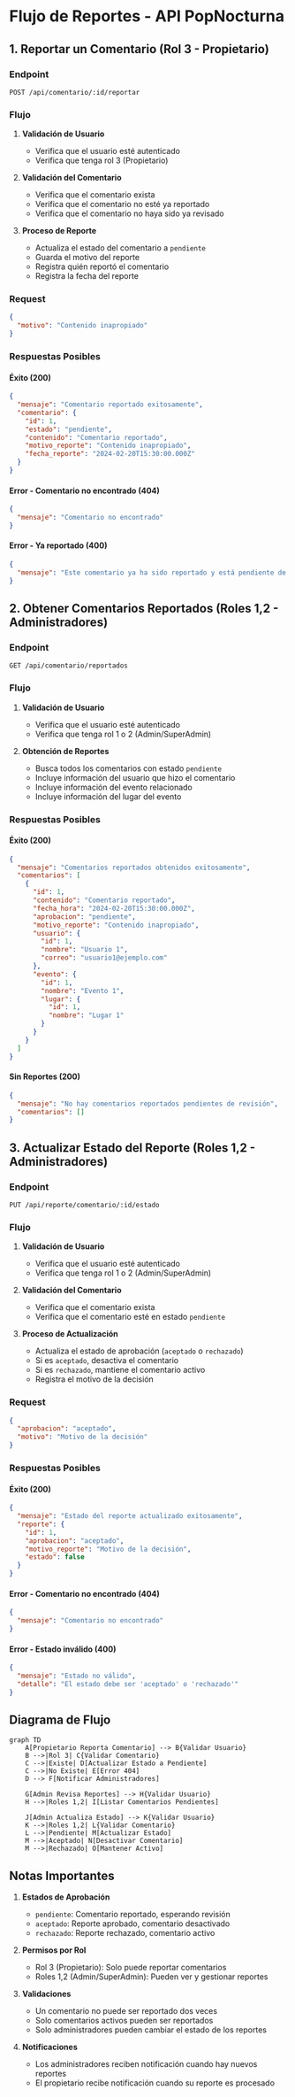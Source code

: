 # Flujo de Reportes - API PopNocturna

## 1. Reportar un Comentario (Rol 3 - Propietario)

### Endpoint
```http
POST /api/comentario/:id/reportar
```

### Flujo
1. **Validación de Usuario**
   - Verifica que el usuario esté autenticado
   - Verifica que tenga rol 3 (Propietario)

2. **Validación del Comentario**
   - Verifica que el comentario exista
   - Verifica que el comentario no esté ya reportado
   - Verifica que el comentario no haya sido ya revisado

3. **Proceso de Reporte**
   - Actualiza el estado del comentario a `pendiente`
   - Guarda el motivo del reporte
   - Registra quién reportó el comentario
   - Registra la fecha del reporte

### Request
```json
{
  "motivo": "Contenido inapropiado"
}
```

### Respuestas Posibles

#### Éxito (200)
```json
{
  "mensaje": "Comentario reportado exitosamente",
  "comentario": {
    "id": 1,
    "estado": "pendiente",
    "contenido": "Comentario reportado",
    "motivo_reporte": "Contenido inapropiado",
    "fecha_reporte": "2024-02-20T15:30:00.000Z"
  }
}
```

#### Error - Comentario no encontrado (404)
```json
{
  "mensaje": "Comentario no encontrado"
}
```

#### Error - Ya reportado (400)
```json
{
  "mensaje": "Este comentario ya ha sido reportado y está pendiente de revisión"
}
```

## 2. Obtener Comentarios Reportados (Roles 1,2 - Administradores)

### Endpoint
```http
GET /api/comentario/reportados
```

### Flujo
1. **Validación de Usuario**
   - Verifica que el usuario esté autenticado
   - Verifica que tenga rol 1 o 2 (Admin/SuperAdmin)

2. **Obtención de Reportes**
   - Busca todos los comentarios con estado `pendiente`
   - Incluye información del usuario que hizo el comentario
   - Incluye información del evento relacionado
   - Incluye información del lugar del evento

### Respuestas Posibles

#### Éxito (200)
```json
{
  "mensaje": "Comentarios reportados obtenidos exitosamente",
  "comentarios": [
    {
      "id": 1,
      "contenido": "Comentario reportado",
      "fecha_hora": "2024-02-20T15:30:00.000Z",
      "aprobacion": "pendiente",
      "motivo_reporte": "Contenido inapropiado",
      "usuario": {
        "id": 1,
        "nombre": "Usuario 1",
        "correo": "usuario1@ejemplo.com"
      },
      "evento": {
        "id": 1,
        "nombre": "Evento 1",
        "lugar": {
          "id": 1,
          "nombre": "Lugar 1"
        }
      }
    }
  ]
}
```

#### Sin Reportes (200)
```json
{
  "mensaje": "No hay comentarios reportados pendientes de revisión",
  "comentarios": []
}
```

## 3. Actualizar Estado del Reporte (Roles 1,2 - Administradores)

### Endpoint
```http
PUT /api/reporte/comentario/:id/estado
```

### Flujo
1. **Validación de Usuario**
   - Verifica que el usuario esté autenticado
   - Verifica que tenga rol 1 o 2 (Admin/SuperAdmin)

2. **Validación del Comentario**
   - Verifica que el comentario exista
   - Verifica que el comentario esté en estado `pendiente`

3. **Proceso de Actualización**
   - Actualiza el estado de aprobación (`aceptado` o `rechazado`)
   - Si es `aceptado`, desactiva el comentario
   - Si es `rechazado`, mantiene el comentario activo
   - Registra el motivo de la decisión

### Request
```json
{
  "aprobacion": "aceptado",
  "motivo": "Motivo de la decisión"
}
```

### Respuestas Posibles

#### Éxito (200)
```json
{
  "mensaje": "Estado del reporte actualizado exitosamente",
  "reporte": {
    "id": 1,
    "aprobacion": "aceptado",
    "motivo_reporte": "Motivo de la decisión",
    "estado": false
  }
}
```

#### Error - Comentario no encontrado (404)
```json
{
  "mensaje": "Comentario no encontrado"
}
```

#### Error - Estado inválido (400)
```json
{
  "mensaje": "Estado no válido",
  "detalle": "El estado debe ser 'aceptado' o 'rechazado'"
}
```

## Diagrama de Flujo

```mermaid
graph TD
    A[Propietario Reporta Comentario] --> B{Validar Usuario}
    B -->|Rol 3| C{Validar Comentario}
    C -->|Existe| D[Actualizar Estado a Pendiente]
    C -->|No Existe| E[Error 404]
    D --> F[Notificar Administradores]
    
    G[Admin Revisa Reportes] --> H{Validar Usuario}
    H -->|Roles 1,2| I[Listar Comentarios Pendientes]
    
    J[Admin Actualiza Estado] --> K{Validar Usuario}
    K -->|Roles 1,2| L{Validar Comentario}
    L -->|Pendiente| M[Actualizar Estado]
    M -->|Aceptado| N[Desactivar Comentario]
    M -->|Rechazado| O[Mantener Activo]
```

## Notas Importantes

1. **Estados de Aprobación**
   - `pendiente`: Comentario reportado, esperando revisión
   - `aceptado`: Reporte aprobado, comentario desactivado
   - `rechazado`: Reporte rechazado, comentario activo

2. **Permisos por Rol**
   - Rol 3 (Propietario): Solo puede reportar comentarios
   - Roles 1,2 (Admin/SuperAdmin): Pueden ver y gestionar reportes

3. **Validaciones**
   - Un comentario no puede ser reportado dos veces
   - Solo comentarios activos pueden ser reportados
   - Solo administradores pueden cambiar el estado de los reportes

4. **Notificaciones**
   - Los administradores reciben notificación cuando hay nuevos reportes
   - El propietario recibe notificación cuando su reporte es procesado 